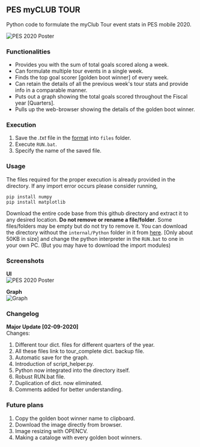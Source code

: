 ## PES myCLUB TOUR
Python code to formulate the myClub Tour event stats in PES mobile 2020.

![PES 2020 Poster](https://i.postimg.cc/508H46N4/pes-11253-1.jpg)

### Functionalities
* Provides you with the sum of total goals scored along a week.
* Can formulate multiple tour events in a single week.
* Finds the top goal scorer [golden boot winner] of every week.
* Can retain the details of all the previous week's tour stats and provide info in a comparable manner.
* Puts out a graph showing the total goals scored throughout the Fiscal year [Quarters].
* Pulls up the web-browser showing the details of the golden boot winner.

### Execution
1. Save the *.txt* file in the [format](https://github.com/gokulmanohar/PES-myCLUB-TOUR/tree/master/files) into `files` folder.
2. Execute `RUN.bat`.
3. Specify the name of the saved file.


### Usage
The files required for the proper execution is already provided in the directory. If any import error occurs please consider running,
```
pip install numpy
pip install matplotlib
```
Download the entire code base from this github directory and extract it to any desired location. **Do not remove or rename a file/folder**. Some files/folders may be empty but do not try to remove it.
You can download the directory without the `internal/Python` folder in it from [here](https://drive.google.com/file/d/1iIhW6aAUKF6N_R_hpbZBOYTl7qVmo702/view). [Only about 50KB in size] and change the python interpreter in the `RUN.bat` to one in your own PC. (But you may have to download the import modules)

### Screenshots
**UI**  
![PES 2020 Poster](https://i.postimg.cc/G3VyFw6n/pes-my-clubui.png)

**Graph**  
![Graph](https://i.postimg.cc/FsBtDGNS/2020-Q3.jpg)

### Changelog
**Major Update [02-09-2020]**  
Changes:
1. Different tour dict. files for different quarters of the year. 
2. All these files link to tour_complete dict. backup file.
3. Automatic save for the graph.
4. Introduction of script_helper.py.
5. Python now integrated into the directory itself.
6. Robust RUN.bat file.
7. Duplication of dict. now eliminated.
8. Comments added for better understanding.

### Future plans
1. Copy the golden boot winner name to clipboard.
2. Download the image directly from browser.
3. Image resizing with OPENCV.
4. Making a cataloge with every golden boot winners.
